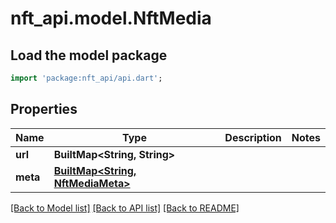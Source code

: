 # nft_api.model.NftMedia

## Load the model package
```dart
import 'package:nft_api/api.dart';
```

## Properties
Name | Type | Description | Notes
------------ | ------------- | ------------- | -------------
**url** | **BuiltMap&lt;String, String&gt;** |  | 
**meta** | [**BuiltMap&lt;String, NftMediaMeta&gt;**](NftMediaMeta.md) |  | 

[[Back to Model list]](../README.md#documentation-for-models) [[Back to API list]](../README.md#documentation-for-api-endpoints) [[Back to README]](../README.md)


